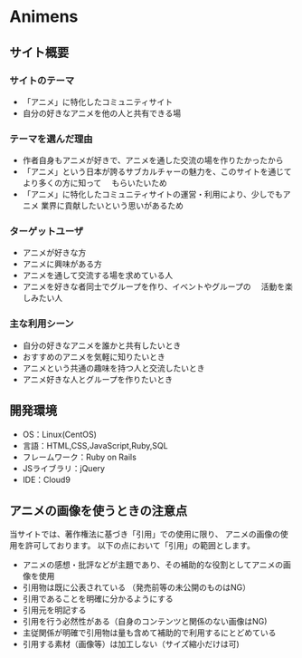 # Animens

## サイト概要

### サイトのテーマ
- 「アニメ」に特化したコミュニティサイト
- 自分の好きなアニメを他の人と共有できる場

### テーマを選んだ理由
- 作者自身もアニメが好きで、アニメを通した交流の場を作りたかったから
- 「アニメ」という日本が誇るサブカルチャーの魅力を、このサイトを通じてより多くの方に知って
　もらいたいため
- 「アニメ」に特化したコミュニティサイトの運営・利用により、少しでもアニメ
   業界に貢献したいという思いがあるため

### ターゲットユーザ
- アニメが好きな方
- アニメに興味がある方
- アニメを通して交流する場を求めている人
- アニメを好きな者同士でグループを作り、イベントやグループの
　活動を楽しみたい人

### 主な利用シーン
- 自分の好きなアニメを誰かと共有したいとき
- おすすめのアニメを気軽に知りたいとき
- アニメという共通の趣味を持つ人と交流したいとき
- アニメ好きな人とグループを作りたいとき


## 開発環境
- OS：Linux(CentOS)
- 言語：HTML,CSS,JavaScript,Ruby,SQL
- フレームワーク：Ruby on Rails
- JSライブラリ：jQuery
- IDE：Cloud9


## アニメの画像を使うときの注意点
当サイトでは、著作権法に基づき「引用」での使用に限り、
アニメの画像の使用を許可しております。  以下の点において「引用」の範囲とします。  
* アニメの感想・批評などが主題であり、その補助的な役割としてアニメの画像を使用  
* 引用物は既に公表されている （発売前等の未公開のものはNG）  
* 引用であることを明確に分かるようにする  
* 引用元を明記する  
* 引用を行う必然性がある（自身のコンテンツと関係のない画像はNG)  
* 主従関係が明確で引用物は量も含めて補助的で利用するにとどめている  
* 引用する素材（画像等）は加工しない（サイズ縮小だけは可)

